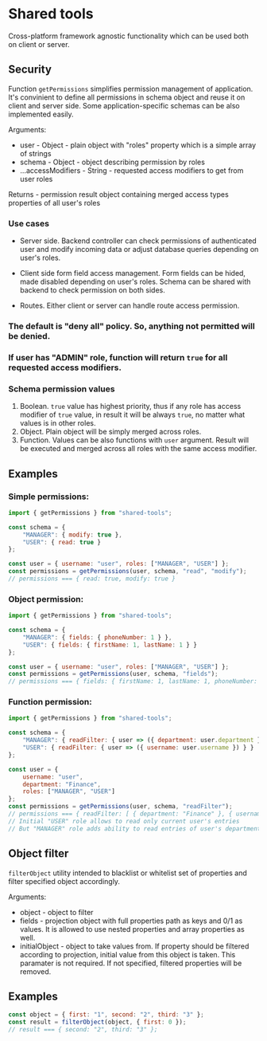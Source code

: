 # Shared tools
Cross-platform framework agnostic functionality which can be used both on client or server.

## Security

Function `getPermissions` simplifies permission management of application.
It's convinient to define all permissions in schema object and reuse it on client and server side. Some application-specific schemas can be also implemented easily.

Arguments:
- user - Object - plain object with "roles" property which is a simple array of strings
- schema - Object - object describing permission by roles
- ...accessModifiers - String - requested access modifiers to get from user roles

Returns - permission result object containing merged access types properties of all user's roles

### Use cases
- Server side. Backend controller can check permissions of authenticated user and modify incoming data or adjust database queries depending on user's roles.

- Client side form field access management. Form fields can be hided, made disabled depending on user's roles.
Schema can be shared with backend to check permission on both sides.

- Routes. Either client or server can handle route access permission.

### The default is "deny all" policy. So, anything not permitted will be denied.

### If user has "ADMIN" role, function will return `true` for all requested access modifiers.

### Schema permission values

1. Boolean. `true` value has highest priority, thus if any role has access modifier of `true` value, in result it will be always `true`, no matter what values is in other roles.
2. Object. Plain object will be simply merged across roles.
3. Function. Values can be also functions with `user` argument. Result will be executed and merged across all roles with the same access modifier.

## Examples

### Simple permissions:

```javascript
import { getPermissions } from "shared-tools";

const schema = {
    "MANAGER": { modify: true },
    "USER": { read: true }
};

const user = { username: "user", roles: ["MANAGER", "USER"] };
const permissions = getPermissions(user, schema, "read", "modify");
// permissions === { read: true, modify: true }
```

### Object permission:

```javascript
import { getPermissions } from "shared-tools";

const schema = {
    "MANAGER": { fields: { phoneNumber: 1 } },
    "USER": { fields: { firstName: 1, lastName: 1 } }
};

const user = { username: "user", roles: ["MANAGER", "USER"] };
const permissions = getPermissions(user, schema, "fields");
// permissions === { fields: { firstName: 1, lastName: 1, phoneNumber: 1 } }
```

### Function permission:

```javascript
import { getPermissions } from "shared-tools";

const schema = {
    "MANAGER": { readFilter: { user => ({ department: user.department }) } },
    "USER": { readFilter: { user => ({ username: user.username }) } }
};

const user = {
    username: "user",
    department: "Finance",
    roles: ["MANAGER", "USER"]
};
const permissions = getPermissions(user, schema, "readFilter");
// permissions === { readFilter: [ { department: "Finance" }, { username: "user" } ] }
// Initial "USER" role allows to read only current user's entries
// But "MANAGER" role adds ability to read entries of user's department
```

## Object filter
`filterObject` utility intended to blacklist or whitelist set of properties and filter specified object accordingly.

Arguments:
- object - object to filter
- fields - projection object with full properties path as keys and 0/1 as values. It is allowed to use nested properties and array properties as well.
- initialObject - object to take values from. If property should be filtered according to projection, initial value from this object is taken. This paramater is not required. If not specified, filtered properties will be removed.



## Examples

```javascript
const object = { first: "1", second: "2", third: "3" };
const result = filterObject(object, { first: 0 });
// result === { second: "2", third: "3" };
```

